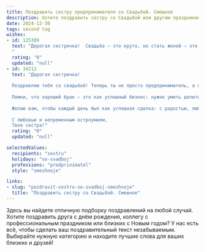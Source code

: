 ```yaml
---
title: Поздравить сестру предпринимателя со Свадьбой. Смешное
description: Хотите поздравить сестру со Свадьбой или другим праздником? Наш ИИ создаст незабываемое поздравление, а вы обязательно выделитесь среди других.  
date: 2024-12-30
tags: second tag
wishes:
- id: 125389
  text: "Дорогая сестричка!  Свадьба – это круто, но стать женой – это ещё круче!  Теперь ты не только успешный предприниматель, управляющий своей фирмой, но и генеральный директор по семейному счастью!  Пусть твой бизнес-план по созданию идеальной семьи превзойдет все ожидания, а дивиденды от любви будут выплачиваться ежедневно, без задержек и налогов!  Поздравляю!
  "
  rating: "0"
  updated: "null"
- id: 34212
  text: "Дорогая сестричка!
  
  Поздравляю тебя со свадьбой! Теперь ты не просто предприниматель, а предприниматель с прилаженной «партией»! Пусть твой муж будет тебе верным партнером по бизнесу в любви и счастье — чтобы совместно вы инвестировали в радость, а совместные ссоры никогда не приводили к «банкротству» отношений.
  
  Помни, что хороший брак — это как успешный бизнес: нужно уметь делиться, вести переговоры и иногда уступать, но всегда стараться не потерять «прибыль» в виде весёлых моментов!
  
  Желаю вам, чтобы каждый день был как успешная сделка: с радостью, любовью и смехом! Пусть ваш совместный путь будет усеян сюрпризами, как новый продукт — яркими решениями и прибыльными идеями!
  
  С любовью и непременным остроумием,
  Твоя сестра!"
  rating: "0"
  updated: "null"

selectedValues:
  recipients: "sestru"
  holidays: "so-svadboj"
  professions: "predprinimatel"
  style: "smeshnoje"

links:
- slug: "pozdravit-sestru-so-svadboj-smeshnoje"
  title: "Поздравить сестру со Свадьбой. Смешное"
---
```


Здесь вы найдете отличную подборку поздравлений на любой случай.
Хотите поздравить друга с днём рождения, коллегу с профессиональным праздником или близких с Новым годом? У нас есть всё, чтобы сделать ваш поздравительный текст незабываемым. Выбирайте нужную категорию и находите лучшие слова для ваших близких и друзей!
